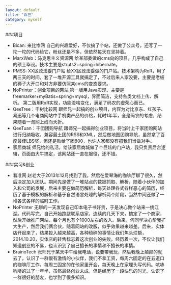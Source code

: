 ```yaml
---
layout: default
title: "自己"
category: myself
---
```

###项目

* Bican: 来比惨网
自己的兴趣爱好，不仅搞了个站，还做了公众号，还写了一坨一坨的代码给它，粉丝还是不多，但依然每天在坚持着。
* MarxWeb：马克思主义资源网
给某部委做的cms向的项目，几乎构成了自己的硕士毕设。技术主要是struts2+spring+hibernate。
* PMSS: XX区政法委门户站
给XX区政法委做的门户站。技术架构为RoR，用了两三天的时间，套了一堆开源工具就搞定了，不过后来人家没要，主要是老板的狮子大开口和对方非要仿照某cms的变态要求。
* NoPrinter：创业项目的网站
第一版用Java实现，主要是freemarker+myBatis+spring+mysql，界面简洁，支持各类文档上传、解析。
第二版用RoR实现，功能没啥变化，满足了码农的虚荣心而已。
* QeeTree：千树比较网
跟师兄一起搞的创业项目，内容为对比京东、红孩子、易迅等几个电商网站中手机类产品的价格，耗时1年半，全是码农的考虑，结果随着一淘网上线而夭折。
* QeeTuan：千团团购导航
跟师兄一起搞得创业项目，将当时上千家团购网站进行归纳吸收，兼容最土团的RSS和XML，然后做地图团购导航，虽然拿了百度最佳LBS奖，但还是败给了团800，也许人家都没有把我们当做对手。
* 家居商城
师兄给的私活，给该家居商城做了个巨炫的门户站，我只负责后台逻辑，页面由大牛搞定，该网站还一直在服役，还不错。


###实习&创业
* 看准网
赵老大于2013年12月找到了我，然后在爱琴海的咖啡厅聊了很久，然后决定加入团队。期间先是做了一堆站点的数据抓取、解析，随着小伙伴的加入和公司的发展，后来主要在做简历解析，每天处理各式各样恶心的简历，经历了基于模板的解析和基于自然语言处理的解析两个阶段，当然中间还做了一堆各式各样的临时工作。
* NoPrinter
无聊的一天发现自己印本电子书好贵，于是决心做个站来一统江湖。代码写完，自己开始跑腿联系店家，连续的几天下来，搞定了一个商家，然后开始推广网站，每个月也有个1000左右的收入。后来，何同学决心帮我扩大生产，然后我们俩合伙，随着网站的改版，似乎效果越来越差。后来，实体店开起来了，结果投入越来越高，各种琐碎的事情让我们焦头烂额，2014.10.20，实体店的转售标志着这次创业的失败。经历着一次，不仅让我们知道创业的不易，也认识到了自己擅长的事情和不擅长的事情。
* BrainoTech
张师兄于某天中午给我电话，说要带我玩，然后我晚上颠颠的就去了，认识了一群很有激情的小伙伴，我们不拿工资，每周六固定的在五道口的咖啡厅工作，每周三固定的在他家里开会，每天晚上在家埋头写代码。吭哧吭哧的过了一年半，虽然最终创业未成，但是经历了一段快乐的时光，认识了一群很好的朋友，也学到了很多知识。
